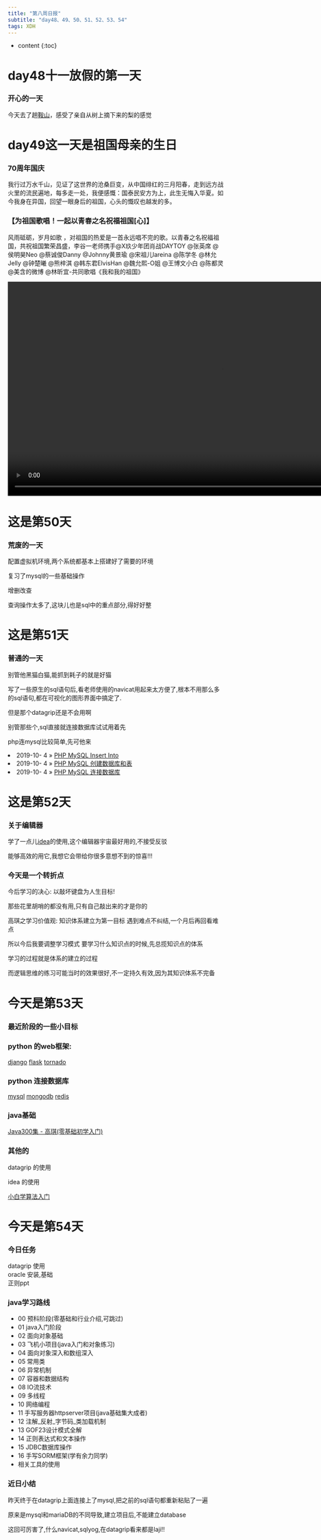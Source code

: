 ```yaml
---  
title: "第八周日报"   
subtitle: "day48、49、50、51、52、53、54"   
tags: XDH    
---  
```



* content
{:toc}





# day48十一放假的第一天  
  
### 开心的一天  
今天去了趟[鞍山](https://baike.baidu.com/item/%E9%9E%8D%E5%B1%B1/131766)，感受了亲自从树上摘下来的梨的感觉


# day49这一天是祖国母亲的生日  
  
### 70周年国庆

我行过万水千山，见证了这世界的沧桑巨变，从中国绯红的三月阳春，走到远方战火里的流民遍地，每多走一处，我便感慨：国泰民安方为上，此生无悔入华夏。如今我身在异国，回望一眼身后的祖国，心头的慨叹也越发的多。

### 【为祖国歌唱！一起以青春之名祝福祖国[心]】

风雨砥砺，岁月如歌 ，对祖国的热爱是一首永远唱不完的歌。以青春之名祝福祖国，共祝祖国繁荣昌盛，李谷一老师携手@X玖少年团肖战DAYTOY @张英席 @侯明昊Neo @蔡诚俊Danny @Johnny黄景瑜 @宋祖儿lareina @陈学冬 @林允Jelly @钟楚曦 @熊梓淇 @韩东君ElvisHan @魏允熙-O姐 @王博文小白 @陈都灵 @美含的微博 @林昕宜-共同歌唱《我和我的祖国》

<video width="1000" controls="controls" autoplay="autoplay">
  <source src="http://wsqncdn.miaopai.com/stream/YNxtzCMOvSZUt7L~j6kS0jepGXqeE3axhSn0gw___32.mp4?ssig=e9bd64af51619ee3343f0059e036e1bb&time_stamp=1570108348933" type="video/mp4">
</video>

# 这是第50天  
  
### 荒废的一天

配置虚拟机环境,两个系统都基本上搭建好了需要的环境

复习了mysql的一些基础操作

增删改查

查询操作太多了,这块儿也是sql中的重点部分,得好好整



# 这是第51天  
  
### 普通的一天

别管他黑猫白猫,能抓到耗子的就是好猫

写了一些原生的sql语句后,看老师使用的navicat用起来太方便了,根本不用那么多的sql语句,都在可视化的图形界面中搞定了.

但是那个datagrip还是不会用啊

别管那些个,sql直接就连接数据库试试用着先

php连mysql比较简单,先可他来

    
<li>
<span>
2019-10- 4
</span>
» 
<a href="/2019/10/php-mysql-insert/">PHP MySQL Insert Into</a>
</li><li>
<span>
2019-10- 4
</span>
» 
<a href="/2019/10/php-mysql-createtables/">PHP MySQL 创建数据库和表</a>
</li>
<li>
<span>
2019-10- 4
</span>
» 
<a href="/2019/10/php-mysql-createdatabase/">PHP MySQL 连接数据库</a>
</li>


# 这是第52天  

### 关于编辑器

学了一点儿[idea](https://caoyang7.github.io/2019/09/26/jetbrains-idea-introduce/)的使用,这个编辑器宇宙最好用的,不接受反驳

能够高效的用它,我想它会带给你很多意想不到的惊喜!!! 
  
### 今天是一个转折点

今后学习的决心:
    以敲坏键盘为人生目标!

那些花里胡哨的都没有用,只有自己敲出来的才是你的

高琪之学习价值观:
    知识体系建立为第一目标
    遇到难点不纠结,一个月后再回看难点

所以今后我要调整学习模式
    要学习什么知识点的时候,先总揽知识点的体系

学习的过程就是体系的建立的过程

而逻辑思维的练习可能当时的效果很好,不一定持久有效,因为其知识体系不完备    


# 今天是第53天  

### 最近阶段的一些小目标

### python 的web框架:
[django](https://www.luffycity.com/free/127) [flask](https://www.bilibili.com/video/av19817183?from=search&seid=9893053276606515167) [tornado](https://www.bilibili.com/video/av14656409?from=search&seid=10417889595501580984)

### python 连接数据库 
[mysql](https://www.w3cschool.cn/mysql/mysql-connection.html) [mongodb](https://www.w3cschool.cn/mongodb/mongodb-connections.html) [redis](https://www.w3cschool.cn/redis/redis-conf.html)

### java基础
[Java300集 - 高琪(零基础初学入门)](https://www.bilibili.com/video/av59814573/?p=2)

### 其他的
datagrip 的使用

idea 的使用

[小白学算法入门](https://www.luffycity.com/free/129)

# 今天是第54天  

### 今日任务
datagrip 使用  
oracle 安装,基础  
正则ppt
### java学习路线

- 00 预科阶段(零基础和行业介绍,可跳过)
- 01 java入门阶段
- 02 面向对象基础
- 03 飞机小项目(java入门和对象练习)
- 04 面向对象深入和数组深入
- 05 常用类
- 06 异常机制
- 07 容器和数据结构
- 08 IO流技术
- 09 多线程
- 10 网络编程
- 11 手写服务器httpserver项目(java基础集大成者)
- 12 注解_反射_字节码_类加载机制
- 13 GOF23设计模式全解
- 14 正则表达式和文本操作
- 15 JDBC数据库操作
- 16 手写SORM框架(学有余力同学)
- 相关工具的使用

### 近日小结

昨天终于在datagrip上面连接上了mysql,把之前的sql语句都重新粘贴了一遍

原来是mysql和mariaDB的不同导致,建立项目后,不能建立database

这回可厉害了,什么navicat,sqlyog,在datagrip看来都是laji!!

